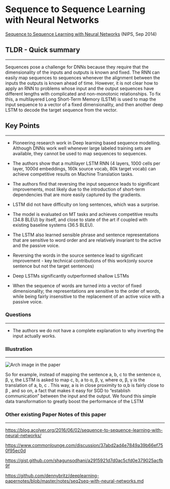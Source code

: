 
# Sequence to Sequence Learning with Neural Networks 

[Sequence to Sequence Learning with Neural Networks](https://arxiv.org/abs/1409.3215) (NIPS, Sep 2014)


## TLDR - Quick summary
---

Sequences pose a challenge for DNNs because they require that the dimensionality of the inputs and outputs is known and fixed. The RNN can easily map sequences to sequences whenever the alignment between the inputs the outputs is known ahead of time. However, it is not clear how to apply an RNN to problems whose input and the output sequences have different lengths with complicated and non-monotonic relationships. To fix this, a multilayered Long Short-Term Memory (LSTM) is used to map the input sequence to a vector of a fixed dimensionality, and then another deep LSTM to decode the target sequence from the vector.


## Key Points
---

* Pioneering research work in Deep learning based sequence modelling. Although DNNs work well whenever large labeled training sets are available, they cannot be used to map sequences to sequences.

* The authors show that a multilayer LSTM RNN (4 layers, 1000 cells per layer, 1000d embeddings, 160k source vocab, 80k target vocab) can achieve competitive results on Machine Translation tasks.

* The authors find that reversing the input sequence leads to significant improvements, most likely due to the introduction of short-term dependencies that are more easily captured by the gradients. 

* LSTM did not have difficulty on long sentences, which was a surprise.

* The model is evaluated on MT tasks and achieves competitive results (34.8 BLEU) by itself, and close to state of the art if coupled with existing baseline systems (36.5 BLEU).

* The LSTM also learned sensible phrase and sentence representations that are sensitive to word order and are relatively invariant to the active and the passive voice.

* Reversing the words in the source sentence lead to significant improvement - key technical contributions of this work(only source sentence but not the target sentences)

* Deep LSTMs significantly outperformed shallow LSTMs

* When the sequence of words are turned into a vector of fixed dimensionality; the representations are sensitive to the order of words, while being fairly insensitive to the replacement of an active voice with a passive voice.


### Questions
---

* The authors we do not have a complete explanation to why inverting the input actually works.


### Illustration
---

![Arch image in the paper](https://adriancolyer.files.wordpress.com/2016/05/seq2seq-fig-1.png)

So for example, instead of mapping the sentence a, b, c to the sentence α, β, γ, the LSTM is asked to map c, b, a to α, β, γ, where α, β, γ is the translation of a, b, c . This way, a is in close proximity to α,b is fairly close to β , and so on, a fact that makes it easy for SGD to “establish communication” between the input and the output. We found this simple data transformation to greatly boost the performance of the LSTM


### Other existing Paper Notes of this paper
---

https://blog.acolyer.org/2016/06/02/sequence-to-sequence-learning-with-neural-networks/

https://www.commonlounge.com/discussion/37abd2ad4e7849a39b66ef750f95ec0d

https://gist.github.com/shagunsodhani/a2915921d7d0ac5cfd0e379025acfb9f

https://github.com/dennybritz/deeplearning-papernotes/blob/master/notes/seq2seq-with-neural-networks.md
